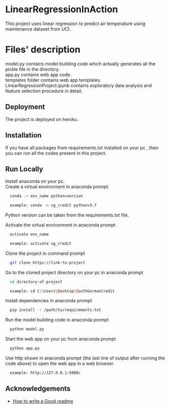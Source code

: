# LinearRegressionInAction
This project uses linear regression to predict air temperature using maintenance dataset from UCI.

# Files' description
model.py contains model building code which actually 
generates all the pickle file in the directory.\
app.py contains web app code.\
templates folder contains web app templates.\
LinearRegressionProject.ipynb contains exploratory data analysis and feature selection procedure in detail.

## Deployment
The project is deployed on heroku.

## Installation

If you have all packages from requirements.txt 
installed on your pc , then you can run all the codes
present in this project. 
    
## Run Locally
Install anaconda on your pc.\
Create a virtual environment in anaconda prompt. 

```bash
  conda -n env_name python=version

  example: conda -n sg_credit python=3.7

```
Python version can be taken from the requirements.txt file.

Activate the virtual environment in anaconda prompt

```bash
  activate env_name 

  example: activate sg_credit 
```

Clone the project in command prompt

```bash
  git clone https://link-to-project
```

Go to the cloned project directory on your pc 
in anaconda prompt

```bash
  cd directory-of-project

  example: cd C:\Users\Desktop\SouthGermanCredit
```

Install dependencies in anaconda prompt

```bash
  pip install -r /path/to/requirements.txt
```

Run the model building code in anaconda prompt

```bash
  python model.py
```

Start the web app on your pc from anaconda prompt

```bash
  python app.py
```
Use http shown in anaconda prompt (the last line of 
output after running the code above) to open the web
app in a web browser.

```bash
  example: http://127.0.0.1:5000/
```
## Acknowledgements

- [How to write a Good readme](https://readme.so)

